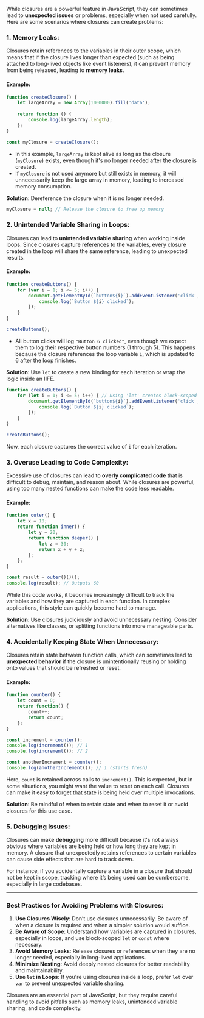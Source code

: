While closures are a powerful feature in JavaScript, they can sometimes lead to **unexpected issues** or problems, especially when not used carefully. Here are some scenarios where closures can create problems:

### 1. **Memory Leaks**:
Closures retain references to the variables in their outer scope, which means that if the closure lives longer than expected (such as being attached to long-lived objects like event listeners), it can prevent memory from being released, leading to **memory leaks**.

#### Example:
```javascript
function createClosure() {
    let largeArray = new Array(1000000).fill('data');
    
    return function () {
        console.log(largeArray.length);
    };
}

const myClosure = createClosure();
```

- In this example, `largeArray` is kept alive as long as the closure (`myClosure`) exists, even though it's no longer needed after the closure is created.
- If `myClosure` is not used anymore but still exists in memory, it will unnecessarily keep the large array in memory, leading to increased memory consumption.

**Solution**: Dereference the closure when it is no longer needed.

```javascript
myClosure = null; // Release the closure to free up memory
```

### 2. **Unintended Variable Sharing in Loops**:
Closures can lead to **unintended variable sharing** when working inside loops. Since closures capture references to the variables, every closure created in the loop will share the same reference, leading to unexpected results.

#### Example:
```javascript
function createButtons() {
    for (var i = 1; i <= 5; i++) {
        document.getElementById(`button${i}`).addEventListener('click', function() {
            console.log(`Button ${i} clicked`);
        });
    }
}

createButtons();
```

- All button clicks will log `"Button 6 clicked"`, even though we expect them to log their respective button numbers (1 through 5). This happens because the closure references the loop variable `i`, which is updated to 6 after the loop finishes.

**Solution**: Use `let` to create a new binding for each iteration or wrap the logic inside an IIFE.

```javascript
function createButtons() {
    for (let i = 1; i <= 5; i++) { // Using 'let' creates block-scoped variables
        document.getElementById(`button${i}`).addEventListener('click', function() {
            console.log(`Button ${i} clicked`);
        });
    }
}

createButtons();
```

Now, each closure captures the correct value of `i` for each iteration.

### 3. **Overuse Leading to Code Complexity**:
Excessive use of closures can lead to **overly complicated code** that is difficult to debug, maintain, and reason about. While closures are powerful, using too many nested functions can make the code less readable.

#### Example:
```javascript
function outer() {
    let x = 10;
    return function inner() {
        let y = 20;
        return function deeper() {
            let z = 30;
            return x + y + z;
        };
    };
}

const result = outer()()();
console.log(result); // Outputs 60
```

While this code works, it becomes increasingly difficult to track the variables and how they are captured in each function. In complex applications, this style can quickly become hard to manage.

**Solution**: Use closures judiciously and avoid unnecessary nesting. Consider alternatives like classes, or splitting functions into more manageable parts.

### 4. **Accidentally Keeping State When Unnecessary**:
Closures retain state between function calls, which can sometimes lead to **unexpected behavior** if the closure is unintentionally reusing or holding onto values that should be refreshed or reset.

#### Example:
```javascript
function counter() {
    let count = 0;
    return function() {
        count++;
        return count;
    };
}

const increment = counter();
console.log(increment()); // 1
console.log(increment()); // 2

const anotherIncrement = counter();
console.log(anotherIncrement()); // 1 (starts fresh)
```

Here, `count` is retained across calls to `increment()`. This is expected, but in some situations, you might want the value to reset on each call. Closures can make it easy to forget that state is being held over multiple invocations.

**Solution**: Be mindful of when to retain state and when to reset it or avoid closures for this use case.

### 5. **Debugging Issues**:
Closures can make **debugging** more difficult because it's not always obvious where variables are being held or how long they are kept in memory. A closure that unexpectedly retains references to certain variables can cause side effects that are hard to track down.

For instance, if you accidentally capture a variable in a closure that should not be kept in scope, tracking where it’s being used can be cumbersome, especially in large codebases.

---

### Best Practices for Avoiding Problems with Closures:
1. **Use Closures Wisely**: Don’t use closures unnecessarily. Be aware of when a closure is required and when a simpler solution would suffice.
2. **Be Aware of Scope**: Understand how variables are captured in closures, especially in loops, and use block-scoped `let` or `const` where necessary.
3. **Avoid Memory Leaks**: Release closures or references when they are no longer needed, especially in long-lived applications.
4. **Minimize Nesting**: Avoid deeply nested closures for better readability and maintainability.
5. **Use `let` in Loops**: If you're using closures inside a loop, prefer `let` over `var` to prevent unexpected variable sharing.

Closures are an essential part of JavaScript, but they require careful handling to avoid pitfalls such as memory leaks, unintended variable sharing, and code complexity.